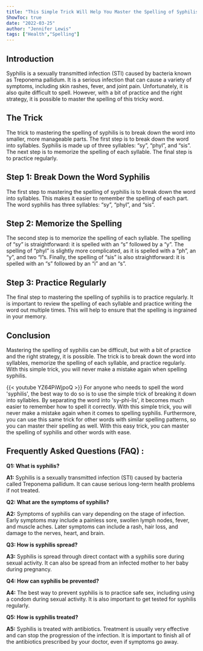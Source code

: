 ```yaml
---
title: "This Simple Trick Will Help You Master the Spelling of Syphilis - You'll Never Make a Mistake Again!"
ShowToc: true 
date: "2022-03-25"
author: "Jennifer Lewis" 
tags: ["Health","Spelling"]
---
```

## Introduction

Syphilis is a sexually transmitted infection (STI) caused by bacteria known as Treponema pallidum. It is a serious infection that can cause a variety of symptoms, including skin rashes, fever, and joint pain. Unfortunately, it is also quite difficult to spell. However, with a bit of practice and the right strategy, it is possible to master the spelling of this tricky word.

## The Trick

The trick to mastering the spelling of syphilis is to break down the word into smaller, more manageable parts. The first step is to break down the word into syllables. Syphilis is made up of three syllables: “sy”, “phyl”, and “sis”. The next step is to memorize the spelling of each syllable. The final step is to practice regularly.

## Step 1: Break Down the Word Syphilis

The first step to mastering the spelling of syphilis is to break down the word into syllables. This makes it easier to remember the spelling of each part. The word syphilis has three syllables: “sy”, “phyl”, and “sis”.

## Step 2: Memorize the Spelling

The second step is to memorize the spelling of each syllable. The spelling of “sy” is straightforward: it is spelled with an “s” followed by a “y”. The spelling of “phyl” is slightly more complicated, as it is spelled with a “ph”, an “y”, and two “l”s. Finally, the spelling of “sis” is also straightforward: it is spelled with an “s” followed by an “i” and an “s”.

## Step 3: Practice Regularly

The final step to mastering the spelling of syphilis is to practice regularly. It is important to review the spelling of each syllable and practice writing the word out multiple times. This will help to ensure that the spelling is ingrained in your memory.

## Conclusion

Mastering the spelling of syphilis can be difficult, but with a bit of practice and the right strategy, it is possible. The trick is to break down the word into syllables, memorize the spelling of each syllable, and practice regularly. With this simple trick, you will never make a mistake again when spelling syphilis.

{{< youtube YZ64PiWjpoQ >}} 
For anyone who needs to spell the word 'syphilis', the best way to do so is to use the simple trick of breaking it down into syllables. By separating the word into 'sy-phi-lis', it becomes much easier to remember how to spell it correctly. With this simple trick, you will never make a mistake again when it comes to spelling syphilis. Furthermore, you can use this same trick for other words with similar spelling patterns, so you can master their spelling as well. With this easy trick, you can master the spelling of syphilis and other words with ease.

## Frequently Asked Questions (FAQ) :
**Q1: What is syphilis?**

**A1:** Syphilis is a sexually transmitted infection (STI) caused by bacteria called Treponema pallidum. It can cause serious long-term health problems if not treated. 

**Q2: What are the symptoms of syphilis?**

**A2:** Symptoms of syphilis can vary depending on the stage of infection. Early symptoms may include a painless sore, swollen lymph nodes, fever, and muscle aches. Later symptoms can include a rash, hair loss, and damage to the nerves, heart, and brain. 

**Q3: How is syphilis spread?**

**A3:** Syphilis is spread through direct contact with a syphilis sore during sexual activity. It can also be spread from an infected mother to her baby during pregnancy. 

**Q4: How can syphilis be prevented?**

**A4:** The best way to prevent syphilis is to practice safe sex, including using a condom during sexual activity. It is also important to get tested for syphilis regularly. 

**Q5: How is syphilis treated?**

**A5:** Syphilis is treated with antibiotics. Treatment is usually very effective and can stop the progression of the infection. It is important to finish all of the antibiotics prescribed by your doctor, even if symptoms go away.





